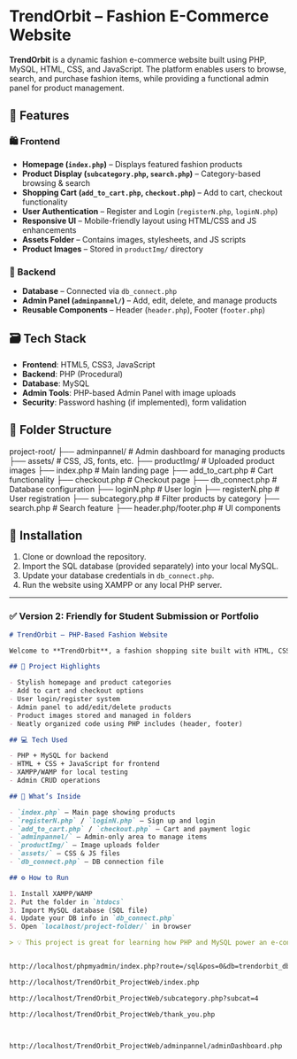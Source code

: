 # TrendOrbit – Fashion E-Commerce Website

**TrendOrbit** is a dynamic fashion e-commerce website built using PHP, MySQL, HTML, CSS, and JavaScript. The platform enables users to browse, search, and purchase fashion items, while providing a functional admin panel for product management.

## 🔧 Features

### 🛍️ Frontend
- **Homepage (`index.php`)** – Displays featured fashion products
- **Product Display (`subcategory.php`, `search.php`)** – Category-based browsing & search
- **Shopping Cart (`add_to_cart.php`, `checkout.php`)** – Add to cart, checkout functionality
- **User Authentication** – Register and Login (`registerN.php`, `loginN.php`)
- **Responsive UI** – Mobile-friendly layout using HTML/CSS and JS enhancements
- **Assets Folder** – Contains images, stylesheets, and JS scripts
- **Product Images** – Stored in `productImg/` directory

### 🔐 Backend
- **Database** – Connected via `db_connect.php`
- **Admin Panel (`adminpannel/`)** – Add, edit, delete, and manage products
- **Reusable Components** – Header (`header.php`), Footer (`footer.php`)

## 🗃️ Tech Stack

- **Frontend**: HTML5, CSS3, JavaScript
- **Backend**: PHP (Procedural)
- **Database**: MySQL
- **Admin Tools**: PHP-based Admin Panel with image uploads
- **Security**: Password hashing (if implemented), form validation

## 📁 Folder Structure

project-root/
├── adminpannel/ # Admin dashboard for managing products
├── assets/ # CSS, JS, fonts, etc.
├── productImg/ # Uploaded product images
├── index.php # Main landing page
├── add_to_cart.php # Cart functionality
├── checkout.php # Checkout page
├── db_connect.php # Database configuration
├── loginN.php # User login
├── registerN.php # User registration
├── subcategory.php # Filter products by category
├── search.php # Search feature
├── header.php/footer.php # UI components


## 📌 Installation

1. Clone or download the repository.
2. Import the SQL database (provided separately) into your local MySQL.
3. Update your database credentials in `db_connect.php`.
4. Run the website using XAMPP or any local PHP server.

---

### ✅ **Version 2: Friendly for Student Submission or Portfolio**

```markdown
# TrendOrbit – PHP-Based Fashion Website

Welcome to **TrendOrbit**, a fashion shopping site built with HTML, CSS, JavaScript, PHP, and MySQL. It features a user-friendly shopping interface and a simple admin dashboard to manage products.

## 🎯 Project Highlights

- Stylish homepage and product categories
- Add to cart and checkout options
- User login/register system
- Admin panel to add/edit/delete products
- Product images stored and managed in folders
- Neatly organized code using PHP includes (header, footer)

## 💻 Tech Used

- PHP + MySQL for backend
- HTML + CSS + JavaScript for frontend
- XAMPP/WAMP for local testing
- Admin CRUD operations

## 📂 What’s Inside

- `index.php` – Main page showing products
- `registerN.php` / `loginN.php` – Sign up and login
- `add_to_cart.php` / `checkout.php` – Cart and payment logic
- `adminpannel/` – Admin-only area to manage items
- `productImg/` – Image uploads folder
- `assets/` – CSS & JS files
- `db_connect.php` – DB connection file

## ⚙️ How to Run

1. Install XAMPP/WAMP
2. Put the folder in `htdocs`
3. Import MySQL database (SQL file)
4. Update your DB info in `db_connect.php`
5. Open `localhost/project-folder/` in browser

> 💡 This project is great for learning how PHP and MySQL power an e-commerce platform.


http://localhost/phpmyadmin/index.php?route=/sql&pos=0&db=trendorbit_db&table=users

http://localhost/TrendOrbit_ProjectWeb/index.php

http://localhost/TrendOrbit_ProjectWeb/subcategory.php?subcat=4

http://localhost/TrendOrbit_ProjectWeb/thank_you.php



http://localhost/TrendOrbit_ProjectWeb/adminpannel/adminDashboard.php

